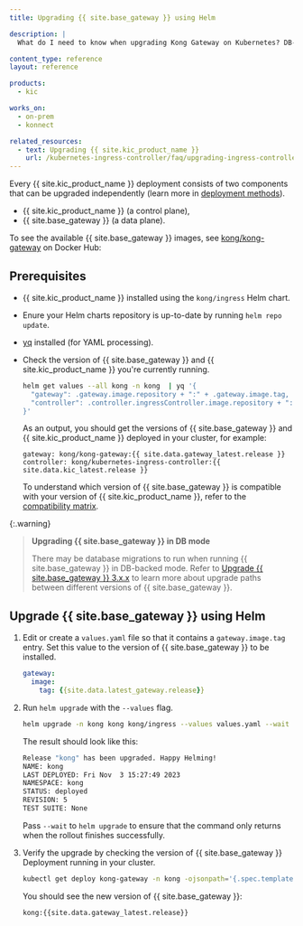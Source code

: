 ```yaml
---
title: Upgrading {{ site.base_gateway }} using Helm

description: |
  What do I need to know when upgrading Kong Gateway on Kubernetes? DB-backed mode vs DB-less

content_type: reference
layout: reference

products:
  - kic

works_on:
  - on-prem
  - konnect

related_resources:
  - text: Upgrading {{ site.kic_product_name }}
    url: /kubernetes-ingress-controller/faq/upgrading-ingress-controller/
---
```


Every {{ site.kic_product_name }} deployment consists of two components that can be upgraded independently (learn more in [deployment methods](/index/kubernetes-ingress-controller/#deployment-topologies)).

- {{ site.kic_product_name }} (a control plane),
- {{ site.base_gateway }} (a data plane).

To see the available {{ site.base_gateway }} images, see [kong/kong-gateway](https://hub.docker.com/r/kong/kong-gateway/tags) on Docker Hub:

## Prerequisites

- {{ site.kic_product_name }} installed using the `kong/ingress` Helm chart.
- Enure your Helm charts repository is up-to-date by running `helm repo update`.
- [yq](https://github.com/mikefarah/yq) installed (for YAML processing).
- Check the version of {{ site.base_gateway }} and {{ site.kic_product_name }} you're currently  running. 

   ```bash
   helm get values --all kong -n kong  | yq '{
     "gateway": .gateway.image.repository + ":" + .gateway.image.tag,
     "controller": .controller.ingressController.image.repository + ":" + .controller.ingressController.image.tag
   }'
   ```

   As an output, you should get the versions of {{ site.base_gateway }} and {{ site.kic_product_name }} deployed in your cluster, for example:

   ```text
   gateway: kong/kong-gateway:{{ site.data.gateway_latest.release }}
   controller: kong/kubernetes-ingress-controller:{{ site.data.kic_latest.release }}
   ```

    To understand which version of {{ site.base_gateway }} is compatible with your version of {{ site.kic_product_name }}, refer to the [compatibility matrix](/kubernetes-ingress-controller/version-compatibility/#kong-gateway).

{:.warning}
>  **Upgrading {{ site.base_gateway }} in DB mode**
>
> There may be database migrations to run when running {{ site.base_gateway }} in DB-backed mode.
> Refer to [Upgrade {{ site.base_gateway }} 3.x.x](/gateway/upgrade/) to learn more about upgrade paths between different versions of {{ site.base_gateway }}.

## Upgrade {{ site.base_gateway }} using Helm

1. Edit or create a `values.yaml` file so that it contains a `gateway.image.tag` entry. Set this value to the version of {{ site.base_gateway }} to be installed.

    ```yaml
    gateway:
      image:
        tag: {{site.data.latest_gateway.release}}
    ```

1. Run `helm upgrade` with the `--values` flag.

    ```bash
    helm upgrade -n kong kong kong/ingress --values values.yaml --wait
    ```

    The result should look like this:
    
    ```bash
    Release "kong" has been upgraded. Happy Helming!
    NAME: kong
    LAST DEPLOYED: Fri Nov  3 15:27:49 2023
    NAMESPACE: kong
    STATUS: deployed
    REVISION: 5
    TEST SUITE: None
    ```

    Pass `--wait` to `helm upgrade` to ensure that the command only returns when the rollout finishes successfully. 

1. Verify the upgrade by checking the version of {{ site.base_gateway }} Deployment running in your cluster.

    ```bash
    kubectl get deploy kong-gateway -n kong -ojsonpath='{.spec.template.spec.containers[0].image}'
    ```

    You should see the new version of {{ site.base_gateway }}:

    ```bash
    kong:{{site.data.gateway_latest.release}}
    ```